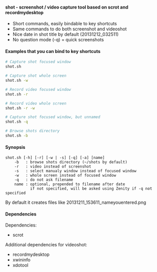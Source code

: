 #### shot - screenshot / video capture tool based on scrot and recordmydesktop

* Short commands, easily bindable to key shortcuts
* Same commands to do both screenshot and videoshot
* Nice date in shot title by default (20131212_032511)
* No question mode (-q) = quick screenshots

#### Examples that you can bind to key shortcuts

```bash
# Capture shot focused window
shot.sh
```

```bash
# Capture shot whole screen
shot.sh -w
```

```bash
# Record video focused window
shot.sh -r
```

```bash
# Record video whole screen
shot.sh -r -w
```

```bash
# Capture shot focused window, but unnamed
shot.sh -q
```

```bash
# Browse shots directory
shot.sh -b
```

#### Synopsis

```
shot.sh [-h] [-r] [-w | -s] [-q] [-a] [name]
    -b   : browse shots directory (~/shots by default)
    -r   : video instead of screenshot
    -s   : select manualy window instead of focused window
    -w   : whole screen instead of focused window
    -q   : do not ask filename
    name : optional, prepended to filename after date
           if not specified, will be asked using Zenity if -q not specified
```

By default it creates files like 20131211_153611_nameyouentered.png

#### Dependencies

Dependencies:
* scrot

Additional dependencies for videoshot:
* recordmydesktop
* xwininfo
* xdotool
